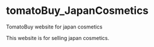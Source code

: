 # tomatoBuy_JapanCosmetics
TomatoBuy website for japan cosmetics

This website is for selling japan cosmetics.
